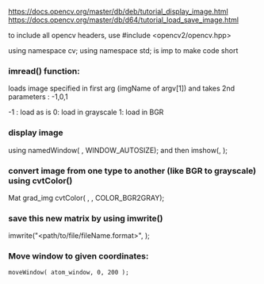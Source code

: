 https://docs.opencv.org/master/db/deb/tutorial_display_image.html
https://docs.opencv.org/master/db/d64/tutorial_load_save_image.html

to include all opencv headers, use #include <opencv2/opencv.hpp>

using namespace cv; using namespace std; is imp to make code short

### imread() function: 
loads image specified in first arg (imgName of argv[1]) and takes 2nd parameters : -1,0,1

-1 : load as is
0: load in grayscale
1: load in BGR

### display image 
using namedWindow( <windowName>, WINDOW_AUTOSIZE);
and then imshow(<windowName>, <matrixName>);

### convert image from one type to another (like BGR to grayscale) using cvtColor()
Mat grad_img
cvtColor( <originalMat>, <newMat>, COLOR_BGR2GRAY);

### save this new matrix by using imwrite()
imwrite("<path/to/file/fileName.format>", <newMat>);

### Move window to given coordinates:
`moveWindow( atom_window, 0, 200 );`
